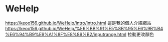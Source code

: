 # WeHelp
https://keoo156.github.io/WeHelp/intro/intro.html 這是我的個人介紹網站
https://keoo156.github.io/WeHelp/%E6%BB%91%E5%8B%95%E6%9B%B4%E6%94%B9%E9%A1%8F%E8%89%B2/inputrange.html 拉動更改顏色
